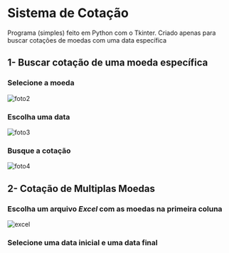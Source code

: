 # Sistema de Cotação
 Programa (simples) feito em Python com o Tkinter. Criado apenas para buscar cotações de moedas com uma data específica
 
 
 ## 1- Buscar cotação de uma moeda específica
 
 
### **Selecione a moeda**

![foto2](https://user-images.githubusercontent.com/99151447/156863451-2877998b-292b-4484-9ce3-185ed5e16067.png)
  
  
  
### **Escolha uma data**
    
![foto3](https://user-images.githubusercontent.com/99151447/156864860-c77143a8-386b-4902-968e-82c03e80a3b2.png)

  
### **Busque a cotação**
  
![foto4](https://user-images.githubusercontent.com/99151447/156864224-52f06aa6-047a-438b-a409-2a98c7ac6fdb.PNG)


 ## 2- Cotação de Multiplas Moedas
 
### Escolha um arquivo *Excel* com as moedas na primeira coluna
![excel](https://user-images.githubusercontent.com/99151447/156865675-02149829-f944-4c26-83c0-a687b1339f7c.PNG)

### Selecione uma data inicial e uma data final

